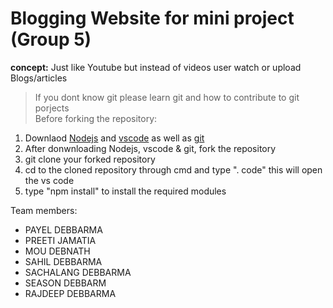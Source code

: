 # Blogging Website for mini project (Group 5)
**concept:** Just like Youtube but instead of videos user watch or upload Blogs/articles  
> If you dont know git please learn git and how to contribute to git porjects  
Before forking the repository:  
1. Downlaod [Nodejs](https://nodejs.org/en/download/current)  and [vscode](https://code.visualstudio.com/download)  as well as [git](https://git-scm.com/downloads)  
2. After donwnloading Nodejs, vscode & git,  fork the repository  
3. git clone your  forked repository  
4. cd to the cloned repository through cmd and type ". code" this will open the vs code  
5. type "npm install" to install the required modules

Team members:
- PAYEL DEBBARMA
- PREETI JAMATIA
- MOU DEBNATH
- SAHIL DEBBARMA
- SACHALANG DEBBARMA
- SEASON DEBBARM
- RAJDEEP DEBBARMA

